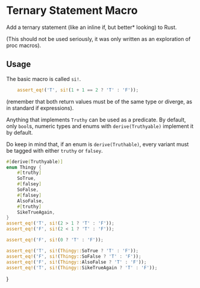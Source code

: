 # Ternary Statement Macro
Add a ternary statement (like an inline if, but better* looking) to Rust.

(This should not be used seriously, it was only written as an exploration of proc macros).

## Usage
The basic macro is called `si!`.
```rs
    assert_eq!('T', si!(1 + 1 == 2 ? 'T' : 'F'));
```
(remember that both return values must be of the same type or diverge, as in standard if expressions).

Anything that implements `Truthy` can be used as a predicate. By default, only `bool`s, numeric types and enums with `derive(Truthyable)` implement it by default.

Do keep in mind that, if an enum is `derive(Truthable)`, every variant must be tagged with either `truthy` or `falsey`.

```rs
#[derive(Truthyable)]
enum Thingy {
    #[truthy]
    SoTrue,
    #[falsey]
    SoFalse,
    #[falsey]
    AlsoFalse,
    #[truthy]
    SikeTrueAgain,
}
assert_eq!('T', si!(2 > 1 ? 'T' : 'F'));
assert_eq!('F', si!(2 < 1 ? 'T' : 'F'));

assert_eq!('F', si!(0 ? 'T' : 'F'));

assert_eq!('T', si!(Thingy::SoTrue ? 'T' : 'F'));
assert_eq!('F', si!(Thingy::SoFalse ? 'T' : 'F'));
assert_eq!('F', si!(Thingy::AlsoFalse ? 'T' : 'F'));
assert_eq!('T', si!(Thingy::SikeTrueAgain ? 'T' : 'F'));
```
}
